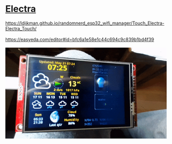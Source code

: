 # [Electra](https://ldijkman.github.io/randomnerd_esp32_wifi_manager/Touch_Electra-Electra_Touch/)

<a href="https://ldijkman.github.io/randomnerd_esp32_wifi_manager/Touch_Electra-Electra_Touch">https://ldijkman.github.io/randomnerd_esp32_wifi_manager/Touch_Electra-Electra_Touch/</a><br>
<br>
<a href="https://easyeda.com/editor#id=bfc6a1e58e1c44c694c9c839b1bd4f39">https://easyeda.com/editor#id=bfc6a1e58e1c44c694c9c839b1bd4f39</a><br>
<br>
<img src="https://raw.githubusercontent.com/ldijkman/Electra/main/touch_electra.gif">

